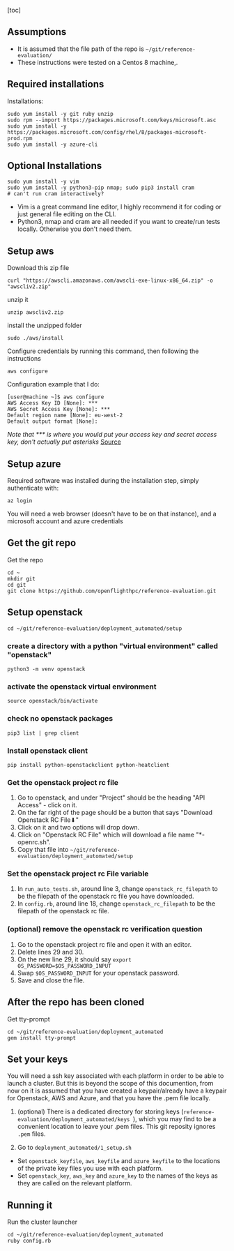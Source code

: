 [toc]
## Assumptions
- It is assumed that the file path of the repo is `~/git/reference-evaluation/`
- These instructions were tested on a Centos 8 machine,.

## Required installations
Installations:
```
sudo yum install -y git ruby unzip
sudo rpm --import https://packages.microsoft.com/keys/microsoft.asc
sudo yum install -y https://packages.microsoft.com/config/rhel/8/packages-microsoft-prod.rpm
sudo yum install -y azure-cli
```

## Optional Installations
```
sudo yum install -y vim 
sudo yum install -y python3-pip nmap; sudo pip3 install cram 
# can't run cram interactively?
```
- Vim is a great command line editor, I highly recommend it for coding or just general file editing on the CLI. 
- Python3, nmap and cram are all needed if you want to create/run tests locally. Otherwise you don't need them.

## Setup aws

Download this zip file
```
curl "https://awscli.amazonaws.com/awscli-exe-linux-x86_64.zip" -o "awscliv2.zip"
```
unzip it 
```
unzip awscliv2.zip
```
install the unzipped folder
```
sudo ./aws/install
```
Configure credentials by running this command, then following the instructions
```
aws configure
```

Configuration example that I do:
```
[user@machine ~]$ aws configure
AWS Access Key ID [None]: ***
AWS Secret Access Key [None]: ***
Default region name [None]: eu-west-2
Default output format [None]: 
```
*Note that \*\*\* is where you would put your access key and secret access key, don't actually put asterisks*
[Source](https://docs.aws.amazon.com/cli/latest/userguide/getting-started-install.html)


## Setup azure

Required software was installed during the installation step, simply authenticate with:
```
az login
```

You will need a web browser (doesn't have to be on that instance), and a microsoft account and azure credentials


## Get the git repo
Get the repo
```
cd ~
mkdir git
cd git
git clone https://github.com/openflighthpc/reference-evaluation.git
```

## Setup openstack
```
cd ~/git/reference-evaluation/deployment_automated/setup
```

### create a directory with a python "virtual environment" called "openstack" 
```
python3 -m venv openstack 
```

### activate the openstack virtual environment
```
source openstack/bin/activate
```

### check no openstack packages
```
pip3 list | grep client
```

### Install openstack client
```
pip install python-openstackclient python-heatclient
```

### Get the openstack project rc file

1. Go to openstack, and under "Project" should be the heading "API Access" - click on it. 
2. On the far right of the page should be a button that says "Download Openstack RC File⬇"
3. Click on it and two options will drop down.
4. Click on "Openstack RC File" which will download a file name "\*-openrc.sh".
5. Copy that file into `~/git/reference-evaluation/deployment_automated/setup`

### Set the openstack project rc File variable

1. In `run_auto_tests.sh`, around line 3, change `openstack_rc_filepath` to be the filepath of the openstack rc file you have downloaded.
2. In `config.rb`, around line 18, change `openstack_rc_filepath` to be the filepath of the openstack rc file.

### (optional) remove the openstack rc verification question
1. Go to the openstack project rc file and open it with an editor.
2. Delete lines 29 and 30.
3. On the new line 29, it should say `export OS_PASSWORD=$OS_PASSWORD_INPUT` 
4. Swap `$OS_PASSWORD_INPUT` for your openstack password.
5. Save and close the file.

## After the repo has been cloned

Get tty-prompt
```
cd ~/git/reference-evaluation/deployment_automated
gem install tty-prompt
```

## Set your keys
You will need a ssh key associated with each platform in order to be able to launch a cluster. But this is beyond the scope of this documention, from now on it is assumed that you have created a keypair/already have a keypair for Openstack, AWS and Azure, and that you have the .pem file locally.

1. (optional) There is a dedicated directory for storing keys (`reference-evaluation/deployment_automated/keys
`), which you may find to be a convenient location to leave your .pem files. This git reposity ignores `.pem` files.

2. Go to  `deployment_automated/1_setup.sh`
- Set `openstack_keyfile`, `aws_keyfile` and `azure_keyfile` to the locations of the private key files you use with each platform.
- Set `openstack_key`, `aws_key` and `azure_key` to the names of the keys as they are called on the relevant platform.


## Running it
Run the cluster launcher
```
cd ~/git/reference-evaluation/deployment_automated
ruby config.rb
```


